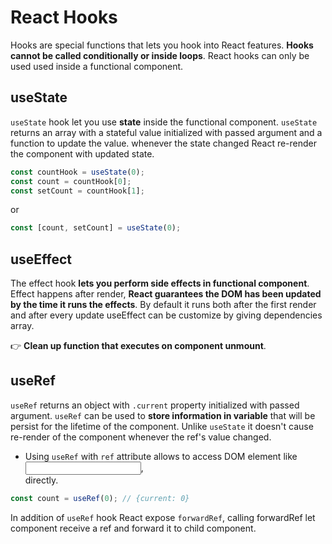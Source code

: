 # React Hooks

Hooks are special functions that lets you hook into React features. **Hooks cannot be called conditionally or inside loops**. React hooks can only be used used inside a functional component.

## useState

`useState` hook let you use **state** inside the functional component. `useState` returns an array with a stateful value initialized with passed argument and a function to update the value. whenever the state changed React re-render the component with updated state.

```js
const countHook = useState(0);
const count = countHook[0];
const setCount = countHook[1];
```

or

```js
const [count, setCount] = useState(0);
```

## useEffect

The effect hook **lets you perform side effects in functional component**. Effect happens after render, **React guarantees the DOM has been updated by the time it runs the effects**. By default it runs both after the first render and after every update useEffect can be customize by giving dependencies array.

👉 **Clean up function that executes on component unmount**.

## useRef

`useRef` returns an object with `.current` property initialized with passed argument. `useRef` can be used to **store information in variable** that will be persist for the lifetime of the component. Unlike `useState` it doesn't cause re-render of the component whenever the ref's value changed.

- Using `useRef` with `ref` attribute allows to access DOM element like <input>, <div> directly.

```js
const count = useRef(0); // {current: 0}
```

In addition of `useRef` hook React expose `forwardRef`, calling forwardRef let component receive a ref and forward it to child component.
